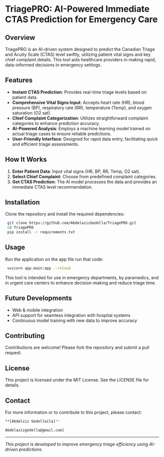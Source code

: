 # TriagePRO: AI-Powered Immediate CTAS Prediction for Emergency Care

## Overview
TriagePRO is an AI-driven system designed to predict the Canadian Triage and Acuity Scale (CTAS) level swiftly, utilizing patient vital signs and key chief complaint details. This tool aids healthcare providers in making rapid, data-informed decisions in emergency settings.

## Features
- **Instant CTAS Prediction**: Provides real-time triage levels based on patient data.
- **Comprehensive Vital Signs Input**: Accepts heart rate (HR), blood pressure (BP), respiratory rate (RR), temperature (Temp), and oxygen saturation (O2 sat).
- **Chief Complaint Categorization**: Utilizes straightforward complaint categories to enhance prediction accuracy.
- **AI-Powered Analysis**: Employs a machine learning model trained on actual triage cases to ensure reliable predictions.
- **User-Friendly Interface**: Designed for rapid data entry, facilitating quick and efficient triage assessments.

## How It Works
1. **Enter Patient Data**: Input vital signs (HR, BP, RR, Temp, O2 sat).
2. **Select Chief Complaint**: Choose from predefined complaint categories.
3. **Get CTAS Prediction**: The AI model processes the data and provides an immediate CTAS level recommendation.

## Installation
Clone the repository and install the required dependencies:
```bash
 git clone https://github.com/AbdelazizGedella/TriagePRO.git
 cd TriagePRO
 pip install -r requirements.txt
```

## Usage
Run the application on the app file run that code:
```bash
 uvicorn app.main:app --reload
```

This tool is intended for use in emergency departments, by paramedics, and in urgent care centers to enhance decision-making and reduce triage time.

## Future Developments
- Web & mobile integration
- API support for seamless integration with hospital systems
- Continuous model training with new data to improve accuracy

## Contributing
Contributions are welcome! Please fork the repository and submit a pull request.

## License
This project is licensed under the MIT License. See the LICENSE file for details.

## Contact
For more information or to contribute to this project, please contact:
```bash
**[Abdelziz Gedelleila]**
```
```bash
Abdelazizgedella@gmail.com]
```
---

*This project is developed to improve emergency triage efficiency using AI-driven predictions.*
